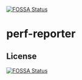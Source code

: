 [![FOSSA Status](https://app.fossa.io/api/projects/git%2Bgithub.com%2Fhupfyn%2Fperf-reporter.svg?type=shield)](https://app.fossa.io/projects/git%2Bgithub.com%2Fhupfyn%2Fperf-reporter?ref=badge_shield)

# perf-reporter

## License
[![FOSSA Status](https://app.fossa.io/api/projects/git%2Bgithub.com%2Fhupfyn%2Fperf-reporter.svg?type=large)](https://app.fossa.io/projects/git%2Bgithub.com%2Fhupfyn%2Fperf-reporter?ref=badge_large)